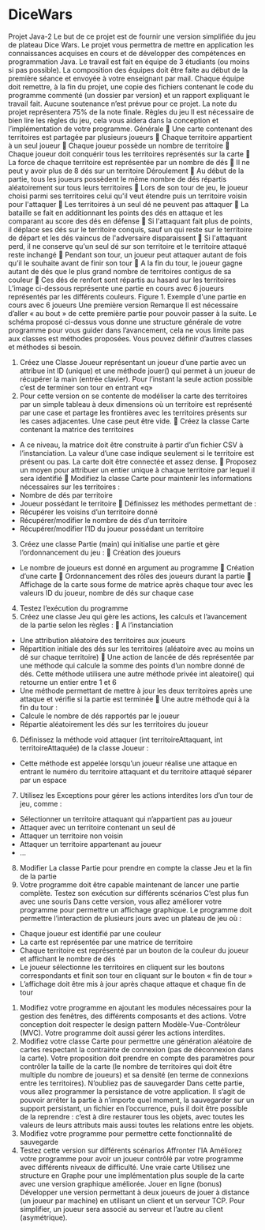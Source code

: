 # DiceWars
Projet Java-2
Le but de ce projet est de fournir une version simplifiée du jeu de plateau Dice Wars. Le projet vous permettra de mettre en application les connaissances acquises en cours et de développer des compétences en programmation Java. Le travail est fait en équipe de 3 étudiants (ou moins si pas possible). La composition des équipes doit être faite au début de la première séance et envoyée à votre enseignant par mail.
Chaque équipe doit remettre, à la fin du projet, une copie des fichiers contenant le code du programme commenté (un dossier par version) et un rapport expliquant le travail fait. Aucune soutenance n’est prévue pour ce projet. La note du projet représentera 75% de la note finale.
Règles du jeu
Il est nécessaire de bien lire les règles du jeu, cela vous aidera dans la conception et l’implémentation de votre programme.
Générale
 Une carte contenant des territoires est partagée par plusieurs joueurs
 Chaque territoire appartient à un seul joueur
 Chaque joueur possède un nombre de territoire
 Chaque joueur doit conquérir tous les territoires représentés sur la carte
 La force de chaque territoire est représentée par un nombre de dés
 Il ne peut y avoir plus de 8 dés sur un territoire
Déroulement
 Au début de la partie, tous les joueurs possèdent le même nombre de dés répartis aléatoirement sur tous leurs territoires
 Lors de son tour de jeu, le joueur choisi parmi ses territoires celui qu'il veut étendre puis un territoire voisin pour l'attaquer
 Les territoires à un seul dé ne peuvent pas attaquer
 La bataille se fait en additionnant les points des dés en attaque et les comparant au score des dés en défense
 Si l'attaquant fait plus de points, il déplace ses dés sur le territoire conquis, sauf un qui reste sur le territoire de départ et les dés vaincus de l'adversaire disparaissent
 Si l'attaquant perd, il ne conserve qu'un seul dé sur son territoire et le territoire attaqué reste inchangé
 Pendant son tour, un joueur peut attaquer autant de fois qu’il le souhaite avant de finir son tour
 A la fin du tour, le joueur gagne autant de dés que le plus grand nombre de territoires contigus de sa couleur
 Ces dés de renfort sont répartis au hasard sur les territoires
L’image ci-dessous représente une partie en cours avec 6 joueurs représentés par les différents couleurs.
Figure 1. Exemple d'une partie en cours avec 6 joueurs
Une première version
Remarque
Il est nécessaire d’aller « au bout » de cette première partie pour pouvoir passer à la suite. Le schéma proposé ci-dessus vous donne une structure générale de votre programme pour vous guider dans l’avancement, cela ne vous limite pas aux classes est méthodes proposées. Vous pouvez définir d’autres classes et méthodes si besoin.
1. Créez une Classe Joueur représentant un joueur d’une partie avec un attribue int ID (unique) et une méthode jouer() qui permet à un joueur de récupérer la main (entrée clavier). Pour l’instant la seule action possible c’est de terminer son tour en entrant «q»
2. Pour cette version on se contente de modéliser la carte des territoires par un simple tableau à deux dimensions où un territoire est représenté par une case et partage les frontières avec les territoires présents sur les cases adjacentes. Une case peut être vide.
 Créez la classe Carte contenant la matrice des territoires
- A ce niveau, la matrice doit être construite à partir d’un fichier CSV à l’instanciation. La valeur d’une case indique seulement si le territoire est présent ou pas. La carte doit être connectée et assez dense.
 Proposez un moyen pour attribuer un entier unique à chaque territoire par lequel il sera identifié
 Modifiez la classe Carte pour maintenir les informations nécessaires sur les territoires :
- Nombre de dés par territoire
- Joueur possédant le territoire
 Définissez les méthodes permettant de :
- Récupérer les voisins d’un territoire donné
- Récupérer/modifier le nombre de dés d’un territoire
- Récupérer/modifier l’ID du joueur possédant un territoire
3. Créez une classe Partie (main) qui initialise une partie et gère l’ordonnancement du jeu :
 Création des joueurs
- Le nombre de joueurs est donné en argument au programme
 Création d’une carte
 Ordonnancement des rôles des joueurs durant la partie
 Affichage de la carte sous forme de matrice après chaque tour avec les valeurs ID du joueur, nombre de dés sur chaque case
4. Testez l’exécution du programme
5. Créez une classe Jeu qui gère les actions, les calculs et l’avancement de la partie selon les règles :
 A l’instanciation
- Une attribution aléatoire des territoires aux joueurs
- Répartition initiale des dés sur les territoires (aléatoire avec au moins un dé sur chaque territoire)
 Une action de lancée de dés représentée par une méthode qui calcule la somme des points d’un nombre donné de dés. Cette méthode utilisera une autre méthode privée int aleatoire() qui retourne un entier entre 1 et 6
- Une méthode permettant de mettre à jour les deux territoires après une attaque et vérifie si la partie est terminée
 Une autre méthode qui à la fin du tour :
- Calcule le nombre de dés rapportés par le joueur
- Répartie aléatoirement les dés sur les territoires du joueur
6. Définissez la méthode void attaquer (int territoireAttaquant, int territoireAttaquée) de la classe Joueur :
- Cette méthode est appelée lorsqu’un joueur réalise une attaque en entrant le numéro du territoire attaquant et du territoire attaqué séparer par un espace
7. Utilisez les Exceptions pour gérer les actions interdites lors d’un tour de jeu, comme :
- Sélectionner un territoire attaquant qui n’appartient pas au joueur
- Attaquer avec un territoire contenant un seul dé
- Attaquer un territoire non voisin
- Attaquer un territoire appartenant au joueur
- …
8. Modifier La classe Partie pour prendre en compte la classe Jeu et la fin de la partie
9. Votre programme doit être capable maintenant de lancer une partie complète. Testez son exécution sur différents scénarios
C’est plus fun avec une souris
Dans cette version, vous allez améliorer votre programme pour permettre un affichage graphique. Le programme doit permettre l’interaction de plusieurs jours avec un plateau de jeu où :
- Chaque joueur est identifié par une couleur
- La carte est représentée par une matrice de territoire
- Chaque territoire est représenté par un bouton de la couleur du joueur et affichant le nombre de dés
- Le joueur sélectionne les territoires en cliquent sur les boutons correspondants et finit son tour en cliquant sur le bouton « fin de tour »
- L’affichage doit être mis à jour après chaque attaque et chaque fin de tour
1. Modifiez votre programme en ajoutant les modules nécessaires pour la gestion des fenêtres, des différents composants et des actions. Votre conception doit respecter le design pattern Modèle-Vue-Contrôleur (MVC). Votre programme doit aussi gérer les actions interdites.
2. Modifiez votre classe Carte pour permettre une génération aléatoire de cartes respectant la contrainte de connexion (pas de déconnexion dans la carte). Votre proposition doit prendre en
compte des paramètres pour contrôler la taille de la carte (le nombre de territoires qui doit être multiple du nombre de joueurs) et sa densité (en terme de connexions entre les territoires).
N’oubliez pas de sauvegarder
Dans cette partie, vous allez programmer la persistance de votre application. Il s’agit de pouvoir arrêter la partie à n’importe quel moment, la sauvegarder sur un support persistant, un fichier en l’occurrence, puis il doit être possible de la reprendre : c’est à dire restaurer tous les objets, avec toutes les valeurs de leurs attributs mais aussi toutes les relations entre les objets.
1. Modifiez votre programme pour permettre cette fonctionnalité de sauvegarde
2. Testez cette version sur différents scénarios
Affronter l’IA
Améliorez votre programme pour avoir un joueur contrôlé par votre programme avec différents niveaux de difficulté.
Une vraie carte
Utilisez une structure en Graphe pour une implémentation plus souple de la carte avec une version graphique améliorée.
Jouer en ligne (bonus)
Développer une version permettant à deux joueurs de jouer à distance (un joueur par machine) en utilisant un client et un serveur TCP. Pour simplifier, un joueur sera associé au serveur et l’autre au client (asymétrique).
